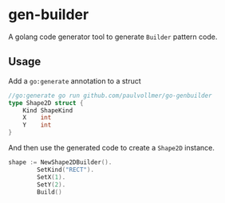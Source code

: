 # gen-builder

A golang code generator tool to generate `Builder` pattern code.

## Usage

Add a `go:generate` annotation to a struct

```go
//go:generate go run github.com/paulvollmer/go-genbuilder
type Shape2D struct {
	Kind ShapeKind
	X    int
	Y    int
}
```

And then use the generated code to create a `Shape2D` instance.

```go
shape := NewShape2DBuilder().
		SetKind("RECT").
		SetX(1).
		SetY(2).
		Build()
```
